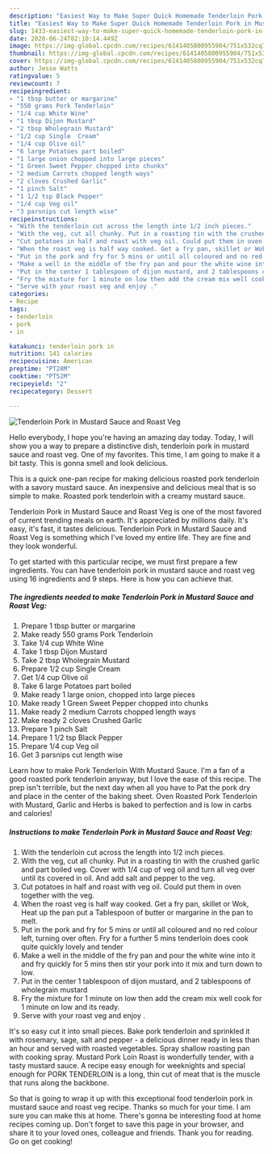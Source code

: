 ```yaml
---
description: "Easiest Way to Make Super Quick Homemade Tenderloin Pork in Mustard Sauce and Roast Veg"
title: "Easiest Way to Make Super Quick Homemade Tenderloin Pork in Mustard Sauce and Roast Veg"
slug: 1433-easiest-way-to-make-super-quick-homemade-tenderloin-pork-in-mustard-sauce-and-roast-veg
date: 2020-06-24T02:10:14.449Z
image: https://img-global.cpcdn.com/recipes/6141405800955904/751x532cq70/tenderloin-pork-in-mustard-sauce-and-roast-veg-recipe-main-photo.jpg
thumbnail: https://img-global.cpcdn.com/recipes/6141405800955904/751x532cq70/tenderloin-pork-in-mustard-sauce-and-roast-veg-recipe-main-photo.jpg
cover: https://img-global.cpcdn.com/recipes/6141405800955904/751x532cq70/tenderloin-pork-in-mustard-sauce-and-roast-veg-recipe-main-photo.jpg
author: Jesse Watts
ratingvalue: 5
reviewcount: 7
recipeingredient:
- "1 tbsp butter or margarine"
- "550 grams Pork Tenderloin"
- "1/4 cup White Wine"
- "1 tbsp Dijon Mustard"
- "2 tbsp Wholegrain Mustard"
- "1/2 cup Single  Cream"
- "1/4 cup Olive oil"
- "6 large Potatoes part boiled"
- "1 large onion chopped into large pieces"
- "1 Green Sweet Pepper chopped into chunks"
- "2 medium Carrots chopped length ways"
- "2 cloves Crushed Garlic"
- "1 pinch Salt"
- "1 1/2 tsp Black Pepper"
- "1/4 cup Veg oil"
- "3 parsnips cut length wise"
recipeinstructions:
- "With the tenderloin cut across the length into 1/2 inch pieces."
- "With the veg, cut all chunky. Put in a roasting tin with the crushed garlic and part boiled veg. Cover with 1/4 cup of veg oil and turn all veg over until its covered in oil. And add salt and pepper to the veg."
- "Cut potatoes in half and roast with veg oil. Could put them in oven together with the veg."
- "When the roast veg is half way cooked. Get a fry pan, skillet or Wok, Heat up the pan put a Tablespoon of butter or margarine in the pan to melt."
- "Put in the pork and fry for 5 mins or until all coloured and no red colour left, turning over often. Fry for a further 5 mins tenderloin does cook quite quickly lovely and tender"
- "Make a well in the middle of the fry pan and pour the white wine into it and fry quickly for 5 mins then stir your pork into it mix and turn down to low."
- "Put in the center 1 tablespoon of dijon mustard, and 2 tablespoons of wholegrain mustard"
- "Fry the mixture for 1 minute on low then add the cream mix well cook for 1 minute on low and its ready."
- "Serve with your roast veg and enjoy ."
categories:
- Recipe
tags:
- tenderloin
- pork
- in

katakunci: tenderloin pork in 
nutrition: 141 calories
recipecuisine: American
preptime: "PT28M"
cooktime: "PT52M"
recipeyield: "2"
recipecategory: Dessert

---
```



![Tenderloin Pork in Mustard Sauce and Roast Veg](https://img-global.cpcdn.com/recipes/6141405800955904/751x532cq70/tenderloin-pork-in-mustard-sauce-and-roast-veg-recipe-main-photo.jpg)

Hello everybody, I hope you're having an amazing day today. Today, I will show you a way to prepare a distinctive dish, tenderloin pork in mustard sauce and roast veg. One of my favorites. This time, I am going to make it a bit tasty. This is gonna smell and look delicious.

This is a quick one-pan recipe for making delicious roasted pork tenderloin with a savory mustard sauce. An inexpensive and delicious meal that is so simple to make. Roasted pork tenderloin with a creamy mustard sauce.

Tenderloin Pork in Mustard Sauce and Roast Veg is one of the most favored of current trending meals on earth. It's appreciated by millions daily. It's easy, it's fast, it tastes delicious. Tenderloin Pork in Mustard Sauce and Roast Veg is something which I've loved my entire life. They are fine and they look wonderful.


To get started with this particular recipe, we must first prepare a few ingredients. You can have tenderloin pork in mustard sauce and roast veg using 16 ingredients and 9 steps. Here is how you can achieve that.

<!--inarticleads1-->

##### The ingredients needed to make Tenderloin Pork in Mustard Sauce and Roast Veg:

1. Prepare 1 tbsp butter or margarine
1. Make ready 550 grams Pork Tenderloin
1. Take 1/4 cup White Wine
1. Take 1 tbsp Dijon Mustard
1. Take 2 tbsp Wholegrain Mustard
1. Prepare 1/2 cup Single  Cream
1. Get 1/4 cup Olive oil
1. Take 6 large Potatoes part boiled
1. Make ready 1 large onion, chopped into large pieces
1. Make ready 1 Green Sweet Pepper chopped into chunks
1. Make ready 2 medium Carrots chopped length ways
1. Make ready 2 cloves Crushed Garlic
1. Prepare 1 pinch Salt
1. Prepare 1 1/2 tsp Black Pepper
1. Prepare 1/4 cup Veg oil
1. Get 3 parsnips cut length wise


Learn how to make Pork Tenderloin With Mustard Sauce. I&#39;m a fan of a good roasted pork tenderloin anyway, but I love the ease of this recipe. The prep isn&#39;t terrible, but the next day when all you have to Pat the pork dry and place in the center of the baking sheet. Oven Roasted Pork Tenderloin with Mustard, Garlic and Herbs is baked to perfection and is low in carbs and calories! 

<!--inarticleads2-->

##### Instructions to make Tenderloin Pork in Mustard Sauce and Roast Veg:

1. With the tenderloin cut across the length into 1/2 inch pieces.
1. With the veg, cut all chunky. Put in a roasting tin with the crushed garlic and part boiled veg. Cover with 1/4 cup of veg oil and turn all veg over until its covered in oil. And add salt and pepper to the veg.
1. Cut potatoes in half and roast with veg oil. Could put them in oven together with the veg.
1. When the roast veg is half way cooked. Get a fry pan, skillet or Wok, Heat up the pan put a Tablespoon of butter or margarine in the pan to melt.
1. Put in the pork and fry for 5 mins or until all coloured and no red colour left, turning over often. Fry for a further 5 mins tenderloin does cook quite quickly lovely and tender
1. Make a well in the middle of the fry pan and pour the white wine into it and fry quickly for 5 mins then stir your pork into it mix and turn down to low.
1. Put in the center 1 tablespoon of dijon mustard, and 2 tablespoons of wholegrain mustard
1. Fry the mixture for 1 minute on low then add the cream mix well cook for 1 minute on low and its ready.
1. Serve with your roast veg and enjoy .


It&#39;s so easy cut it into small pieces. Bake pork tenderloin and sprinkled it with rosemary, sage, salt and pepper - a delicious dinner ready in less than an hour and served with roasted vegetables. Spray shallow roasting pan with cooking spray. Mustard Pork Loin Roast is wonderfully tender, with a tasty mustard sauce. A recipe easy enough for weeknights and special enough for PORK TENDERLOIN is a long, thin cut of meat that is the muscle that runs along the backbone. 

So that is going to wrap it up with this exceptional food tenderloin pork in mustard sauce and roast veg recipe. Thanks so much for your time. I am sure you can make this at home. There's gonna be interesting food at home recipes coming up. Don't forget to save this page in your browser, and share it to your loved ones, colleague and friends. Thank you for reading. Go on get cooking!
